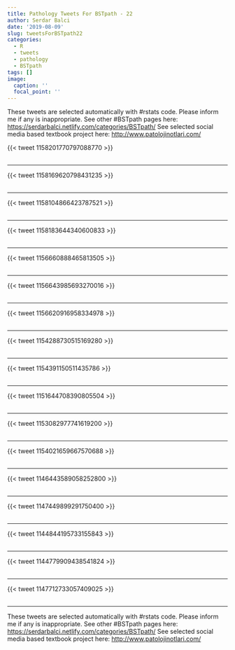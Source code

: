 ```yaml
---
title: Pathology Tweets For BSTpath - 22
author: Serdar Balci
date: '2019-08-09'
slug: tweetsForBSTpath22
categories:
  - R
  - tweets
  - pathology
  - BSTpath
tags: []
image:
  caption: ''
  focal_point: ''
---
```



These tweets are selected automatically with #rstats code. Please inform me if any is inappropriate.
See other #BSTpath pages here: https://serdarbalci.netlify.com/categories/BSTpath/ 
See selected social media based textbook project here: http://www.patolojinotlari.com/

{{< tweet 1158201770797088770 >}}
<br>
<br>
<hr>
{{< tweet 1158169620798431235 >}}
<br>
<br>
<hr>
{{< tweet 1158104866423787521 >}}
<br>
<br>
<hr>
{{< tweet 1158183644340600833 >}}
<br>
<br>
<hr>
{{< tweet 1156660888465813505 >}}
<br>
<br>
<hr>
{{< tweet 1156643985693270016 >}}
<br>
<br>
<hr>
{{< tweet 1156620916958334978 >}}
<br>
<br>
<hr>
{{< tweet 1154288730515169280 >}}
<br>
<br>
<hr>
{{< tweet 1154391150511435786 >}}
<br>
<br>
<hr>
{{< tweet 1151644708390805504 >}}
<br>
<br>
<hr>
{{< tweet 1153082977741619200 >}}
<br>
<br>
<hr>
{{< tweet 1154021659667570688 >}}
<br>
<br>
<hr>
{{< tweet 1146443589058252800 >}}
<br>
<br>
<hr>
{{< tweet 1147449899291750400 >}}
<br>
<br>
<hr>
{{< tweet 1144844195733155843 >}}
<br>
<br>
<hr>
{{< tweet 1144779909438541824 >}}
<br>
<br>
<hr>
{{< tweet 1147712733057409025 >}}
<br>
<br>
<hr>


These tweets are selected automatically with #rstats code. Please inform me if any is inappropriate.
See other #BSTpath pages here: https://serdarbalci.netlify.com/categories/BSTpath/ 
See selected social media based textbook project here: http://www.patolojinotlari.com/
